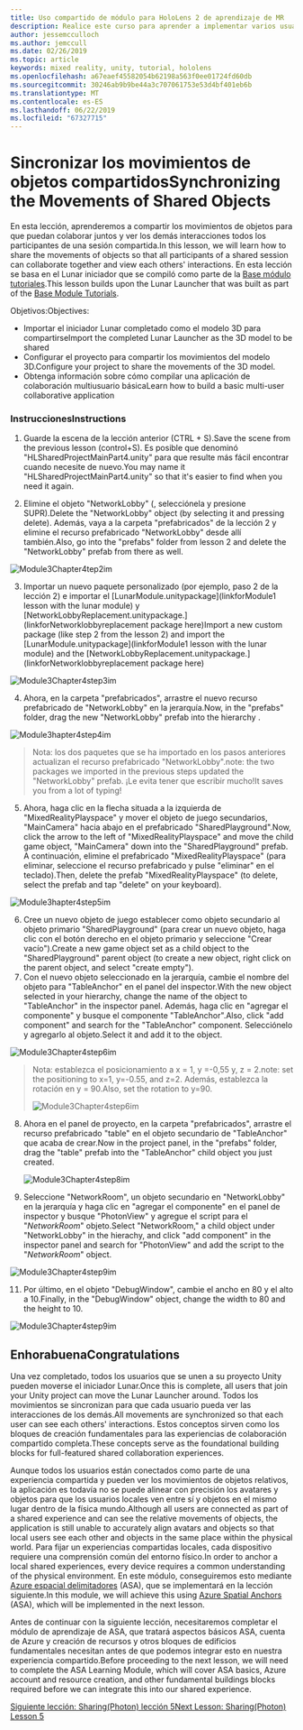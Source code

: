 ```yaml
---
title: Uso compartido de módulo para HoloLens 2 de aprendizaje de MR
description: Realice este curso para aprender a implementar varios usuarios experiencias compartidas dentro de una aplicación de HoloLens 2.
author: jessemcculloch
ms.author: jemccull
ms.date: 02/26/2019
ms.topic: article
keywords: mixed reality, unity, tutorial, hololens
ms.openlocfilehash: a67eaef45582054b62198a563f0ee01724fd60db
ms.sourcegitcommit: 30246ab9b9be44a3c707061753e53d4bf401eb6b
ms.translationtype: MT
ms.contentlocale: es-ES
ms.lasthandoff: 06/22/2019
ms.locfileid: "67327715"
---
```

# <a name="synchronizing-the-movements-of-shared-objects"></a><span data-ttu-id="be20a-104">Sincronizar los movimientos de objetos compartidos</span><span class="sxs-lookup"><span data-stu-id="be20a-104">Synchronizing the Movements of Shared Objects</span></span>

<span data-ttu-id="be20a-105">En esta lección, aprenderemos a compartir los movimientos de objetos para que puedan colaborar juntos y ver los demás interacciones todos los participantes de una sesión compartida.</span><span class="sxs-lookup"><span data-stu-id="be20a-105">In this lesson, we will learn how to share the movements of objects so that all participants of a shared session can collaborate together and view each others' interactions.</span></span> <span data-ttu-id="be20a-106">En esta lección se basa en el Lunar iniciador que se compiló como parte de la [Base módulo tutoriales](mrlearning-base.md).</span><span class="sxs-lookup"><span data-stu-id="be20a-106">This lesson builds upon the Lunar Launcher that was built as part of the [Base Module Tutorials](mrlearning-base.md).</span></span>

<span data-ttu-id="be20a-107">Objetivos:</span><span class="sxs-lookup"><span data-stu-id="be20a-107">Objectives:</span></span>

- <span data-ttu-id="be20a-108">Importar el iniciador Lunar completado como el modelo 3D para compartirse</span><span class="sxs-lookup"><span data-stu-id="be20a-108">Import the completed Lunar Launcher as the 3D model to be shared</span></span>
- <span data-ttu-id="be20a-109">Configurar el proyecto para compartir los movimientos del modelo 3D.</span><span class="sxs-lookup"><span data-stu-id="be20a-109">Configure your project to share the movements of the 3D model.</span></span>
- <span data-ttu-id="be20a-110">Obtenga información sobre cómo compilar una aplicación de colaboración multiusuario básica</span><span class="sxs-lookup"><span data-stu-id="be20a-110">Learn how to build a basic multi-user collaborative application</span></span>

### <a name="instructions"></a><span data-ttu-id="be20a-111">Instrucciones</span><span class="sxs-lookup"><span data-stu-id="be20a-111">Instructions</span></span>

1. <span data-ttu-id="be20a-112">Guarde la escena de la lección anterior (CTRL + S).</span><span class="sxs-lookup"><span data-stu-id="be20a-112">Save the scene from the previous lesson (control+S).</span></span> <span data-ttu-id="be20a-113">Es posible que denominó "HLSharedProjectMainPart4.unity" para que resulte más fácil encontrar cuando necesite de nuevo.</span><span class="sxs-lookup"><span data-stu-id="be20a-113">You may name it "HLSharedProjectMainPart4.unity" so that it's easier to find when you need it again.</span></span>

2. <span data-ttu-id="be20a-114">Elimine el objeto "NetworkLobby" (, selecciónela y presione SUPR).</span><span class="sxs-lookup"><span data-stu-id="be20a-114">Delete the "NetworkLobby" object (by selecting it and pressing delete).</span></span> <span data-ttu-id="be20a-115">Además, vaya a la carpeta "prefabricados" de la lección 2 y elimine el recurso prefabricado "NetworkLobby" desde allí también.</span><span class="sxs-lookup"><span data-stu-id="be20a-115">Also, go into the "prefabs" folder from lesson 2 and delete the "NetworkLobby" prefab from there as well.</span></span>

![Module3Chapter4tep2im](images/module3chapter4step2im.PNG)

3. <span data-ttu-id="be20a-117">Importar un nuevo paquete personalizado (por ejemplo, paso 2 de la lección 2) e importar el [LunarModule.unitypackage](linkforModule1 lesson with the lunar module) y [NetworkLobbyReplacement.unitypackage.](linkforNetworklobbyreplacement package here)</span><span class="sxs-lookup"><span data-stu-id="be20a-117">Import a new custom package (like step 2 from the lesson 2) and import the [LunarModule.unitypackage](linkforModule1 lesson with the lunar module) and the [NetworkLobbyReplacement.unitypackage.](linkforNetworklobbyreplacement package here)</span></span>

![Module3Chapter4step3im](images/module3chapter4step3im.PNG)

4. <span data-ttu-id="be20a-119">Ahora, en la carpeta "prefabricados", arrastre el nuevo recurso prefabricado de "NetworkLobby" en la jerarquía.</span><span class="sxs-lookup"><span data-stu-id="be20a-119">Now, in the "prefabs" folder, drag the new "NetworkLobby" prefab into the hierarchy .</span></span> 

![Module3hapter4step4im](images/module3chapter4step4im.PNG)

> <span data-ttu-id="be20a-121">Nota: los dos paquetes que se ha importado en los pasos anteriores actualizan el recurso prefabricado "NetworkLobby".</span><span class="sxs-lookup"><span data-stu-id="be20a-121">note: the two packages we imported in the previous steps updated the "NetworkLobby" prefab.</span></span> <span data-ttu-id="be20a-122">¡Le evita tener que escribir mucho!</span><span class="sxs-lookup"><span data-stu-id="be20a-122">It saves you from a lot of typing!</span></span>

5. <span data-ttu-id="be20a-123">Ahora, haga clic en la flecha situada a la izquierda de "MixedRealityPlayspace" y mover el objeto de juego secundarios, "MainCamera" hacia abajo en el prefabricado "SharedPlayground".</span><span class="sxs-lookup"><span data-stu-id="be20a-123">Now, click the arrow to the left of "MixedRealityPlayspace" and move the child game object, "MainCamera" down into the "SharedPlayground" prefab.</span></span> <span data-ttu-id="be20a-124">A continuación, elimine el prefabricado "MixedRealityPlayspace" (para eliminar, seleccione el recurso prefabricado y pulse "eliminar" en el teclado).</span><span class="sxs-lookup"><span data-stu-id="be20a-124">Then, delete the prefab "MixedRealityPlayspace" (to delete, select the prefab and tap "delete" on your keyboard).</span></span>

![Module3hapter4step5im](images/module3chapter4step5im.PNG)

6. <span data-ttu-id="be20a-126">Cree un nuevo objeto de juego establecer como objeto secundario al objeto primario "SharedPlayground" (para crear un nuevo objeto, haga clic con el botón derecho en el objeto primario y seleccione "Crear vacío").</span><span class="sxs-lookup"><span data-stu-id="be20a-126">Create a new game object set as a child object to the "SharedPlayground" parent object (to create a new object, right click on the parent object, and select "create  empty").</span></span>
7. <span data-ttu-id="be20a-127">Con el nuevo objeto seleccionado en la jerarquía, cambie el nombre del objeto para "TableAnchor" en el panel del inspector.</span><span class="sxs-lookup"><span data-stu-id="be20a-127">With the new object selected in your hierarchy, change the name of the object to "TableAnchor" in the inspector panel.</span></span> <span data-ttu-id="be20a-128">Además, haga clic en "agregar el componente" y busque el componente "TableAnchor".</span><span class="sxs-lookup"><span data-stu-id="be20a-128">Also, click "add component" and search for the "TableAnchor" component.</span></span> <span data-ttu-id="be20a-129">Selecciónelo y agregarlo al objeto.</span><span class="sxs-lookup"><span data-stu-id="be20a-129">Select it and add it to the object.</span></span>

![Module3Chapter4step6im](images/module3chapter4step7im.PNG)

> <span data-ttu-id="be20a-131">Nota: establezca el posicionamiento a x = 1, y =-0,55 y, z = 2.</span><span class="sxs-lookup"><span data-stu-id="be20a-131">note: set the positioning to x=1, y=-0.55, and z=2.</span></span> <span data-ttu-id="be20a-132">Además, establezca la rotación en y = 90.</span><span class="sxs-lookup"><span data-stu-id="be20a-132">Also, set the rotation to y=90.</span></span> 
>
> ![Module3Chapter4step6im](images/module3chapter4noteim.PNG)

8. <span data-ttu-id="be20a-134">Ahora en el panel de proyecto, en la carpeta "prefabricados", arrastre el recurso prefabricado "table" en el objeto secundario de "TableAnchor" que acaba de crear.</span><span class="sxs-lookup"><span data-stu-id="be20a-134">Now in the project panel, in the "prefabs" folder, drag the "table" prefab into the "TableAnchor" child object you just created.</span></span>

   ![Module3Chapter4step8im](images/module3chapter4step8im.PNG)

9. <span data-ttu-id="be20a-136">Seleccione "NetworkRoom", un objeto secundario en "NetworkLobby" en la jerarquía y haga clic en "agregar el componente" en el panel de inspector y busque "PhotonView" y agregue el script para el "*NetworkRoom*" objeto.</span><span class="sxs-lookup"><span data-stu-id="be20a-136">Select "NetworkRoom," a child object under "NetworkLobby" in the hierachy, and click "add component" in the inspector panel and search for "PhotonView" and add the script to the "*NetworkRoom*" object.</span></span>

![Module3Chapter4step9im](images/module3chapter4step9im.PNG)

11. <span data-ttu-id="be20a-138">Por último, en el objeto "DebugWindow", cambie el ancho en 80 y el alto a 10.</span><span class="sxs-lookup"><span data-stu-id="be20a-138">Finally, in the "DebugWindow" object, change the width to 80 and the height to 10.</span></span>

![Module3Chapter4step9im](images/module3chapter4step11im.PNG)




## <a name="congratulations"></a><span data-ttu-id="be20a-140">Enhorabuena</span><span class="sxs-lookup"><span data-stu-id="be20a-140">Congratulations</span></span>

<span data-ttu-id="be20a-141">Una vez completado, todos los usuarios que se unen a su proyecto Unity pueden moverse el iniciador Lunar.</span><span class="sxs-lookup"><span data-stu-id="be20a-141">Once this is complete, all users that join your Unity project can move the Lunar Launcher around.</span></span> <span data-ttu-id="be20a-142">Todos los movimientos se sincronizan para que cada usuario pueda ver las interacciones de los demás.</span><span class="sxs-lookup"><span data-stu-id="be20a-142">All movements are synchronized so that each user can see each others' interactions.</span></span> <span data-ttu-id="be20a-143">Estos conceptos sirven como los bloques de creación fundamentales para las experiencias de colaboración compartido completa.</span><span class="sxs-lookup"><span data-stu-id="be20a-143">These concepts serve as the foundational building blocks for full-featured shared collaboration experiences.</span></span> 

<span data-ttu-id="be20a-144">Aunque todos los usuarios están conectados como parte de una experiencia compartida y pueden ver los movimientos de objetos relativos, la aplicación es todavía no se puede alinear con precisión los avatares y objetos para que los usuarios locales ven entre sí y objetos en el mismo lugar dentro de la física mundo.</span><span class="sxs-lookup"><span data-stu-id="be20a-144">Although all users are connected as part of a shared experience and can see the relative movements of objects, the application is still unable to accurately align avatars and objects so that local users see each other and objects in the same place within the physical world.</span></span> <span data-ttu-id="be20a-145">Para fijar un experiencias compartidas locales, cada dispositivo requiere una comprensión común del entorno físico.</span><span class="sxs-lookup"><span data-stu-id="be20a-145">In order to anchor a local shared experiences, every device requires a common understanding of the physical environment.</span></span> <span data-ttu-id="be20a-146">En este módulo, conseguiremos esto mediante [Azure espacial delimitadores](<https://azure.microsoft.com/en-us/services/spatial-anchors/>) (ASA), que se implementará en la lección siguiente.</span><span class="sxs-lookup"><span data-stu-id="be20a-146">In this module, we will achieve this using [Azure Spatial Anchors](<https://azure.microsoft.com/en-us/services/spatial-anchors/>) (ASA), which will be implemented in the next lesson.</span></span>

<span data-ttu-id="be20a-147">Antes de continuar con la siguiente lección, necesitaremos completar el módulo de aprendizaje de ASA, que tratará aspectos básicos ASA, cuenta de Azure y creación de recursos y otros bloques de edificios fundamentales necesitan antes de que podemos integrar esto en nuestra experiencia compartido.</span><span class="sxs-lookup"><span data-stu-id="be20a-147">Before proceeding to the next lesson, we will need to complete the ASA Learning Module, which will cover ASA basics, Azure account and resource creation, and other fundamental buildings blocks required before we can integrate this into our shared experience.</span></span>

<span data-ttu-id="be20a-148">[Siguiente lección: Sharing(Photon) lección 5](mrlearning-sharing(photon)-ch5.md)</span><span class="sxs-lookup"><span data-stu-id="be20a-148">[Next Lesson: Sharing(Photon) Lesson 5](mrlearning-sharing(photon)-ch5.md)</span></span>

